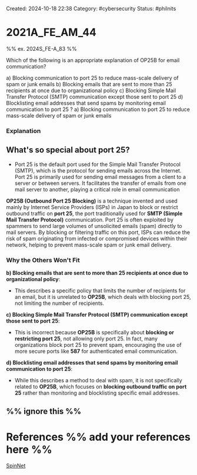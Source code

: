 Created: 2024-10-18 22:38
Category: #cybersecurity 
Status: #philnits



# 2021A_FE_AM_44

%% ex. 2024S_FE-A_83 %%

Which of the following is an appropriate explanation of OP25B for email communication?

a) Blocking communication to port 25 to reduce mass-scale delivery of spam or junk emails 
b) Blocking emails that are sent to more than 25 recipients at once due to organizational policy 
c) Blocking Simple Mail Transfer Protocol (SMTP) communication except those sent to port 25 
d) Blocklisting email addresses that send spams by monitoring email communication to port 25
? 
a) Blocking communication to port 25 to reduce mass-scale delivery of spam or junk emails 
### Explanation

## What's so special about port 25?
- Port 25 is the default port used for the Simple Mail Transfer Protocol (SMTP), which is the protocol for sending emails across the Internet. Port 25 is primarily used for sending email messages from a client to a server or between servers. It facilitates the transfer of emails from one mail server to another, playing a critical role in email communication

**OP25B (Outbound Port 25 Blocking)** is a technique invented and used mainly by Internet Service Providers (ISPs) in Japan to block or restrict outbound traffic on **port 25**, the port traditionally used for **SMTP (Simple Mail Transfer Protocol)** communication. Port 25 is often exploited by spammers to send large volumes of unsolicited emails (spam) directly to mail servers. By blocking or filtering traffic on this port, ISPs can reduce the risk of spam originating from infected or compromised devices within their network, helping to prevent mass-scale spam or junk email delivery.
### Why the Others Won't Fit

**b) Blocking emails that are sent to more than 25 recipients at once due to organizational policy**:

- This describes a specific policy that limits the number of recipients for an email, but it is unrelated to **OP25B**, which deals with blocking port 25, not limiting the number of recipients.

**c) Blocking Simple Mail Transfer Protocol (SMTP) communication except those sent to port 25**:

- This is incorrect because **OP25B** is specifically about **blocking or restricting port 25**, not allowing only port 25. In fact, many organizations block port 25 to prevent spam, encouraging the use of more secure ports like **587** for authenticated email communication.

**d) Blocklisting email addresses that send spams by monitoring email communication to port 25**:

- While this describes a method to deal with spam, it is not specifically related to **OP25B**, which focuses on **blocking outbound traffic on port 25** rather than monitoring and blocklisting specific email addresses.





%% ignore this %%
---









# References %% add your references here %%
[SpinNet](https://www.spinnet.jp/csc/fromcsc/op25be.html#:~:text=Outbound%20Port25%20Blocking%20is%20also,when%20SpinNet%20starts%20using%20it.)